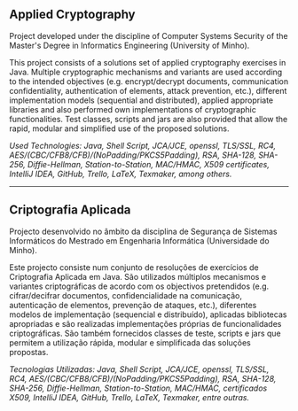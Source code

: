 ## Applied Cryptography 
Project developed under the discipline of Computer Systems Security of the Master's Degree in Informatics Engineering (University of Minho).

This project consists of a solutions set of applied cryptography exercises in Java. Multiple cryptographic mechanisms and variants are used according to the intended objectives (e.g. encrypt/decrypt documents, communication confidentiality, authentication of elements, attack prevention, etc.), different implementation models (sequential and distributed), applied appropriate libraries and also performed own implementations of cryptographic functionalities. Test classes, scripts and jars are also provided that allow the rapid, modular and simplified use of the proposed solutions.

*Used Technologies: Java, Shell Script, JCA/JCE, openssl, TLS/SSL, RC4, AES/(CBC/CFB8/CFB)/(NoPadding/PKCS5Padding), RSA, SHA-128, SHA-256, Diffie-Hellman, Station-to-Station, MAC/HMAC, X509 certificates, IntelliJ IDEA, GitHub, Trello, LaTeX, Texmaker, among others.*

---

## Criptografia Aplicada
Projecto desenvolvido no âmbito da disciplina de Segurança de Sistemas Informáticos do Mestrado em Engenharia Informática (Universidade do Minho).

Este projecto consiste num conjunto de resoluções de exercícios de Criptografia Aplicada em Java. São utilizados múltiplos mecanismos e variantes criptográficas de acordo com os objectivos pretendidos (e.g. cifrar/decifrar documentos, confidencialidade na comunicação, autenticação de elementos, prevenção de ataques, etc.), diferentes modelos de implementação (sequencial e distribuído), aplicadas bibliotecas apropriadas e são realizadas implementações próprias de funcionalidades criptográficas. São também fornecidos classes de teste, scripts e jars que permitem a utilização rápida, modular e simplificada das soluções propostas.

*Tecnologias Utilizadas: Java, Shell Script, JCA/JCE, openssl, TLS/SSL, RC4, AES/(CBC/CFB8/CFB)/(NoPadding/PKCS5Padding), RSA, SHA-128, SHA-256, Diffie-Hellman, Station-to-Station, MAC/HMAC, certificados X509, IntelliJ IDEA, GitHub, Trello, LaTeX, Texmaker, entre outras.*